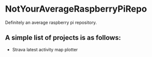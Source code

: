 # NotYourAverageRaspberryPiRepo
Definitely an average raspberry pi repository.

## A simple list of projects is as follows:
- Strava latest activity map plotter
